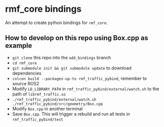 # rmf\_core bindings
An attempt to create python bindings for `rmf_core`.

## How to develop on this repo using Box.cpp as example
* `git clone` this repo into the `add_bindings` branch
* `cd rmf_core`
* `git submodule init && git submodule update` to download dependencies
* `colcon build --packages-up-to rmf_traffic_pybind`, remember to source ROS2
* Modify `LD_LIBRARY_PATH` in `rmf_traffic_pybind/external/watch.sh` to the path of `librmf_traffic.so`
* `./rmf_traffic_pybind/external/watch.sh ./rmf_traffic_pybind/src/geometry/Box.cpp`
* Modify `Box.cpp` in another terminal
* Save `Box.cpp`. This will trigger a rebuild and run all tests in `rmf_traffic_pybind/test`